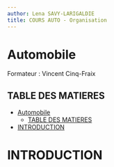 ```yaml
---
author: Lena SAVY-LARIGALDIE
title: COURS AUTO - Organisation
---
```


# Automobile

Formateur : Vincent Cinq-Fraix

## TABLE DES MATIERES
- [Automobile](#automobile)
  - [TABLE DES MATIERES](#table-des-matieres)
- [INTRODUCTION](#introduction)

# INTRODUCTION

